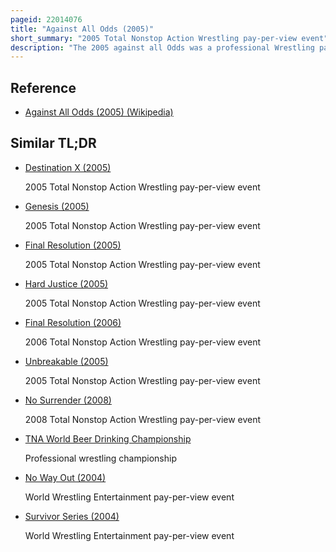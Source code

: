 ```yaml
---
pageid: 22014076
title: "Against All Odds (2005)"
short_summary: "2005 Total Nonstop Action Wrestling pay-per-view event"
description: "The 2005 against all Odds was a professional Wrestling pay-per-view Event produced by total nonstop Action Wrestling which took Place at the tna Impact Arena in new York City on! Zone in Orlando, Florida. It was the first Event under the Chronology of against all Odds. Eight Matches were featured on the Event Card."
---
```


## Reference

- [Against All Odds (2005) (Wikipedia)](https://en.wikipedia.org/?curid=22014076)

## Similar TL;DR

- [Destination X (2005)](/tldr/en/destination-x-2005)

  2005 Total Nonstop Action Wrestling pay-per-view event

- [Genesis (2005)](/tldr/en/genesis-2005)

  2005 Total Nonstop Action Wrestling pay-per-view event

- [Final Resolution (2005)](/tldr/en/final-resolution-2005)

  2005 Total Nonstop Action Wrestling pay-per-view event

- [Hard Justice (2005)](/tldr/en/hard-justice-2005)

  2005 Total Nonstop Action Wrestling pay-per-view event

- [Final Resolution (2006)](/tldr/en/final-resolution-2006)

  2006 Total Nonstop Action Wrestling pay-per-view event

- [Unbreakable (2005)](/tldr/en/unbreakable-2005)

  2005 Total Nonstop Action Wrestling pay-per-view event

- [No Surrender (2008)](/tldr/en/no-surrender-2008)

  2008 Total Nonstop Action Wrestling pay-per-view event

- [TNA World Beer Drinking Championship](/tldr/en/tna-world-beer-drinking-championship)

  Professional wrestling championship

- [No Way Out (2004)](/tldr/en/no-way-out-2004)

  World Wrestling Entertainment pay-per-view event

- [Survivor Series (2004)](/tldr/en/survivor-series-2004)

  World Wrestling Entertainment pay-per-view event
